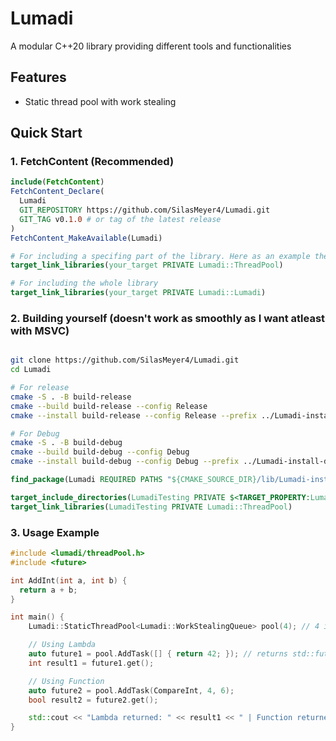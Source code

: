 # Lumadi

A modular C++20 library providing different tools and functionalities

## Features
- Static thread pool with work stealing

## Quick Start

### 1. FetchContent (Recommended)
```cmake
include(FetchContent)
FetchContent_Declare(
  Lumadi
  GIT_REPOSITORY https://github.com/SilasMeyer4/Lumadi.git
  GIT_TAG v0.1.0 # or tag of the latest release
)
FetchContent_MakeAvailable(Lumadi)

# For including a specifing part of the library. Here as an example the ThreadPool
target_link_libraries(your_target PRIVATE Lumadi::ThreadPool)

# For including the whole library
target_link_libraries(your_target PRIVATE Lumadi::Lumadi)
```

### 2. Building yourself (doesn't work as smoothly as I want atleast with MSVC)
```bash

git clone https://github.com/SilasMeyer4/Lumadi.git
cd Lumadi

# For release
cmake -S . -B build-release
cmake --build build-release --config Release
cmake --install build-release --config Release --prefix ../Lumadi-install-release

# For Debug
cmake -S . -B build-debug
cmake --build build-debug --config Debug
cmake --install build-debug --config Debug --prefix ../Lumadi-install-debug
```

```cmake
find_package(Lumadi REQUIRED PATHS "${CMAKE_SOURCE_DIR}/lib/Lumadi-install-<here Debug or Release>/lib/cmake/lumadi")

target_include_directories(LumadiTesting PRIVATE $<TARGET_PROPERTY:Lumadi::ThreadPool,INTERFACE_INCLUDE_DIRECTORIES>)
target_link_libraries(LumadiTesting PRIVATE Lumadi::ThreadPool)
```

### 3. Usage Example
```cpp
#include <lumadi/threadPool.h>
#include <future>

int AddInt(int a, int b) {
  return a + b;
}

int main() {
    Lumadi::StaticThreadPool<Lumadi::WorkStealingQueue> pool(4); // 4 is the amount of threads in this example

    // Using Lambda
    auto future1 = pool.AddTask([] { return 42; }); // returns std::future
    int result1 = future1.get();

    // Using Function
    auto future2 = pool.AddTask(CompareInt, 4, 6);
    bool result2 = future2.get();

    std::cout << "Lambda returned: " << result1 << " | Function returned: " << result2 << std::endl;
}

```


